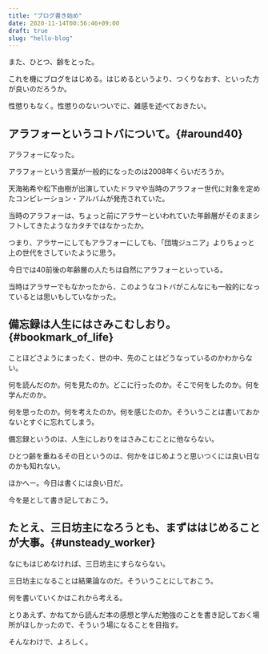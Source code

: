 ```yaml
---
title: "ブログ書き始め"
date: 2020-11-14T00:56:46+09:00
draft: true
slug: "hello-blog"
---
```


また、ひとつ、齢をとった。

これを機にブログをはじめる。はじめるというより、つくりなおす、といった方が良いのだろうか。

性懲りもなく。性懲りのないついでに、雑感を述べておきたい。

アラフォーというコトバについて。{#around40}
---

アラフォーになった。

アラフォーという言葉が一般的になったのは2008年くらいだろうか。

天海祐希や松下由樹が出演していたドラマや当時のアラフォー世代に対象を定めたコンピレーション・アルバムが発売されていた。

当時のアラフォーは、ちょっと前にアラサーといわれていた年齢層がそのままシフトしてきたようなカタチではなかったか。

つまり、アラサーにしてもアラフォーにしても、「団塊ジュニア」よりちょっと上の世代をさしていたように思う。

今日では40前後の年齢層の人たちは自然にアラフォーといっている。

当時はアラサーでもなかったから、このようなコトバがこんなにも一般的になっているとは思いもしていなかった。

備忘録は人生にはさみこむしおり。{#bookmark_of_life}
---

ことほどさようにまったく、世の中、先のことはどうなっているのかわからない。

何を読んだのか。何を見たのか。どこに行ったのか。そこで何をしたのか。何を学んだのか。

何を思ったのか。何を考えたのか。何を感じたのか。そういうことは書いておかないとすぐに忘れてしまう。

備忘録というのは、人生にしおりをはさみこむことに他ならない。

ひとつ齢を重ねるその日というのは、何かをはじめようと思いつくには良い日なのかも知れない。

ほかへー。今日は書くには良い日だ。

今を是として書き記しておこう。

たとえ、三日坊主になろうとも、まずははじめることが大事。{#unsteady_worker}
---

なにもはじめなければ、三日坊主にすらならない。

三日坊主になることは結果論なのだ。そういうことにしておこう。

何を書いていくかはこれから考える。

とりあえず、かねてから読んだ本の感想と学んだ勉強のことを書き記しておく場所がほしかったので、そういう場になることを目指す。

そんなわけで、よろしく。
